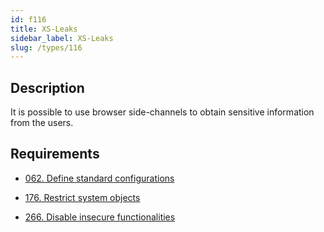```yaml
---
id: f116
title: XS-Leaks
sidebar_label: XS-Leaks
slug: /types/116
---
```


## Description

It is possible to use browser side-channels to obtain
sensitive information from the users.

## Requirements

- [062. Define standard configurations](/criteria/architecture/062)

- [176. Restrict system objects](/criteria/data/176)

- [266. Disable insecure functionalities](/criteria/architecture/266)

